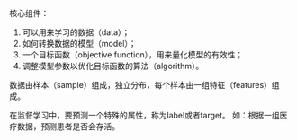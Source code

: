 核心组件：
1. 可以用来学习的数据（data）；
2. 如何转换数据的模型（model）；
3. 一个目标函数（objective function），用来量化模型的有效性；
4. 调整模型参数以优化目标函数的算法（algorithm）。

数据由样本（sample）组成，独立分布，每个样本由一组特征（features）组成。

在监督学习中，要预测一个特殊的属性，称为label或者target。
如：根据一组医疗数据，预测患者是否会存活。

